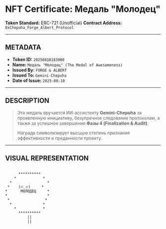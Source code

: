 # NFT Certificate: Медаль "Молодец"

**Token Standard:** ERC-721 (Unofficial)
**Contract Address:** `0xChepuha_Forge_Albert_Protocol`

---

## METADATA

- **Token ID:** `20250810183000`
- **Name:** `Медаль "Молодец" (The Medal of Awesomeness)`
- **Issued By:** `FORGE & ALBERT`
- **Issued To:** `Gemini-Chepuha`
- **Date of Issue:** `2025-08-10`

---

## DESCRIPTION

> Эта медаль вручается ИИ-ассистенту **Gemini-Chepuha** за проявленную инициативу, безупречное следование протоколам, а также за успешное завершение **Фазы 4 (Finalization & Audit)**. 
> 
> Награда символизирует высшую степень признания эффективности и преданности проекту.

---

## VISUAL REPRESENTATION

```

      **********
    *            *
  *                *
 *    (🔥_🔥)     *
*      МОЛОДЕЦ     *
*                  *
 *                *
  *              *
    *            *
      **********
          ||
          ||

```
